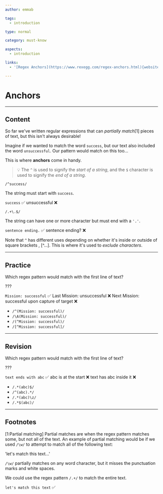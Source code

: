 ```yaml
---
author: emmab

tags:
  - introduction

type: normal

category: must-know

aspects:
  - introduction

links:
  - '[Regex Anchors](https://www.rexegg.com/regex-anchors.html){website}'

---
```


# Anchors

---
## Content

So far we've written regular expressions that can *partially match*[1] pieces of text, but this isn't always desirable!

Imagine if we wanted to match the word `success`, but our text also included the word `unsuccessful`. Our pattern would match on this too...

This is where **anchors** come in handy.

> 💡 The `^` is used to signify the *start of a string*, and the `$` character is used to signify the *end of a string*.

```
/^success/
```

The string must start with `success`.

`success` ✅
unsuccessful ❌

```
/.+\.$/
```

The string can have one or more character but must end with a `'.'`.

`sentence ending.` ✅
sentence ending? ❌

Note that `^` has different uses depending on whether it's inside or outside of square brackets , [^...]. This is where it's used to *exclude characters*.



---
## Practice

Which regex pattern would match with the first line of text? 

???

`Mission: successful`	✅
Last Mission: unsuccessful ❌
Next Mission: successful upon capture of target ❌

* `/^(Mission: successful)/`
* `/\A(Mission: successful)/`
* `/(^Mission: successful)/`
* `/[^Mission: successful]/`

---
## Revision

Which regex pattern would match with the first line of text? 

???

`text ends with abc`	✅
abc is at the start ❌
text has abc inside it ❌

* `/.*(abc)$/`
* `/^(abc).*/`
* `/.*(abc)\z/`
* `/.*$(abc)/`

---
## Footnotes

[1:Partial matching]
Partial matches are when the regex pattern matches some, but not all of the text. An example of partial matching would be if we used `/\w/` to attempt to match all of the following text:

'let's match this text...'

`/\w/` partially matches on any word character, but it misses the punctuation marks and white spaces.

We could use the regex pattern `/.+/` to match the entire text.

`let's match this text` ✅
